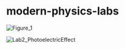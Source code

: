# modern-physics-labs
![Figure_1](https://user-images.githubusercontent.com/57569396/109429416-9e878100-79c9-11eb-9310-69eaef811a34.png)

![Lab2_PhotoelectricEffect](https://user-images.githubusercontent.com/57569396/110220672-215e7f00-7e95-11eb-9778-217efa6ae7d0.png)

